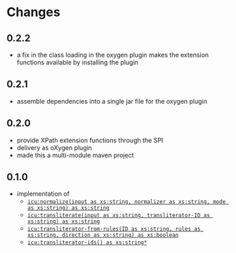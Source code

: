 # Changes

## 0.2.2

- a fix in the class loading in the oxygen plugin makes the extension
  functions available by installing the plugin

## 0.2.1

- assemble dependencies into a single jar file for the oxygen plugin

## 0.2.0

- provide XPath extension functions through the SPI
- delivery as oXygen plugin
- made this a multi-module maven project

## 0.1.0

- implementation of
  - [`icu:normalize(input as xs:string, normalizer as xs:string, mode as xs:string) as xs:string`](doc/normalization.md#icunormalize)
  - [`icu:transliterate(input as xs:string, transliterator-ID as
    xs:string) as xs:string`](doc/transliteration.md#icutransliterate)
  - [`icu:transliterator-from-rules(ID as xs:string, rules as xs:string, direction as xs:string) as xs:boolean`](doc/transliteration.md#icutransliterator-from-rules)
  - [`icu:transliterator-ids() as xs:string*`](doc/transliteration.md#icutransliterator-ids)
